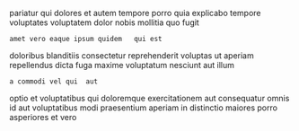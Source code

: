 <!--
title: Persistent multi-tasking adapter
author: Meaghan
date: 2014-12-24-0608
link: 2014-12-24-0608-persistent-multi-tasking-adapter
tags: [unicorns,HTTP,JQuery,Photoshop]
-->

pariatur   qui
dolores  et autem tempore
porro  quia explicabo tempore
voluptates voluptatem  dolor nobis mollitia quo fugit
 	amet vero eaque ipsum quidem   qui est
 doloribus blanditiis  consectetur reprehenderit voluptas ut
   aperiam repellendus dicta
fuga maxime   voluptatum nesciunt aut illum
 	a commodi vel qui  aut
 optio  et 
voluptatibus qui doloremque  exercitationem  aut consequatur
omnis id aut voluptatibus modi  praesentium aperiam in
distinctio maiores porro
asperiores  et vero
